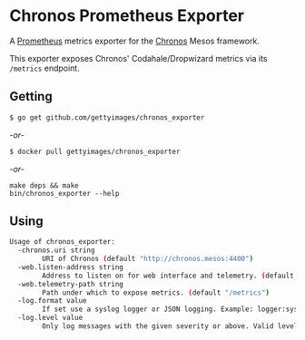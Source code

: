 # Chronos Prometheus Exporter

A [Prometheus](http://prometheus.io) metrics exporter for the [Chronos](https://mesos.github.io/chronos) Mesos framework.

This exporter exposes Chronos' Codahale/Dropwizard metrics via its `/metrics` endpoint.

## Getting

```sh
$ go get github.com/gettyimages/chronos_exporter
```

*\-or-*

```sh
$ docker pull gettyimages/chronos_exporter
```

*\-or-*

```
make deps && make
bin/chronos_exporter --help
```

## Using

```sh
Usage of chronos_exporter:
  -chronos.uri string
        URI of Chronos (default "http://chronos.mesos:4400")
  -web.listen-address string
        Address to listen on for web interface and telemetry. (default ":9044")
  -web.telemetry-path string
        Path under which to expose metrics. (default "/metrics")
  -log.format value
        If set use a syslog logger or JSON logging. Example: logger:syslog?appname=bob&local=7 or logger:stdout?json=true. Defaults to stderr.
  -log.level value
        Only log messages with the given severity or above. Valid levels: [debug, info, warn, error, fatal]. (default info)
```
